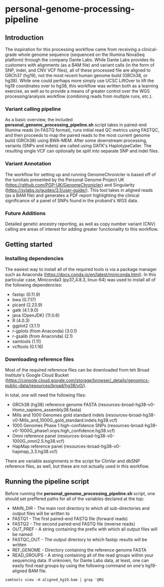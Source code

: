 # personal-genome-processing-pipeline
## Introduction
The inspiration for this processing workflow came from receiving a clinical-grade whole genome sequence (sequenced on the Illumina NovaSeq platform) through the company Dante Labs. While Dante Labs provides its customers with alignments (as a BAM file) and variant calls (in the form of SNP, indel, and CNV VCF files), all of these processed file are aligned to GRCh37 (hg19), not the most recent human genome build (GRCh38, or hg38). While one could perhaps more simply use UCSC LiftOver to lift the hg19 coordinates over to hg38, this workflow was written both as a learning exercise, as well as to provide a means of greater control over the WGS processing/analysis workflow (combining reads from multiple runs, etc.).

### Variant calling pipeline
As a basic overview, the included **personal_genome_processing_pipeline.sh** script takes in paired-end Illumina reads (in FASTQ format), runs intiial read QC metrics using FASTQC, and then proceeds to map the paired reads to the most current genome build (GRCh38) using BWA-MEM. After some downstream processing, variants (SNPs and indels) are called using GATK's HaplotypeCaller. The resulting single VCF can optionally be split into separate SNP and indel files.

### Variant Annotation
The workflow for setting up and running GenomeChronicler is based off of the turotials presented by the Personal Genome Project UK (https://github.com/PGP-UK/GenomeChronicler) and Singularity (https://sylabs.io/guides/3.1/user-guide/). This tool takes in aligned reads (as a BAM file) and generates a PDF report highlighting the clinical significance of a panel of SNPs found in the proband's WGS data.

### Future Additions
Detailed genetic ancestry reporting, as well as copy number variant (CNV) calling are areas of interest for adding greater functionality to this workflow.

## Getting started
### Installing dependencies
The easiest way to install all of the required tools is via a package manager such as Anaconda (https://docs.conda.io/en/latest/miniconda.html). In this particular case, Miniconda3 (py37_4.8.3, linux-64) was used to install all of the following dependencies:

* fastqc (0.11.9)
* bwa (0.7.17)
* picard (2.23.9)
* gatk (4.1.9.0)
* java (OpenJDK) (11.0.6)
* R (4.0.3)
* ggplot2 (3.1.1)
* r-gplots (from Anaconda) (3.0.1)
* r-gsalib (from Anaconda) (2.1)
* samtools (1.11)
* vcftools (0.1.16)

### Downloading reference files
Most of the required reference files can be downloaded from teh Broad Institute's Google Cloud Bucket (https://console.cloud.google.com/storage/browser/_details/genomics-public-data/resources/broad/hg38/v0/).

In total, one will need the following files:
* GRCh38 (hg38) reference genome FASTA (resources-broad-hg38-v0-Homo_sapiens_assembly38.fasta)
* Mills and 1000 Genomes gold standard indels (resources-broad-hg38-v0-Mills_and_1000G_gold_standard.indels.hg38.vcf)
* 1000 Genomes Phase 1 high-confidence SNPs (resources-broad-hg38-v0-1000G_phase1.snps.high_confidence.hg38.vcf)
* Omni reference panel (resources-broad-hg38-v0-1000G_omni2.5.hg38.vcf)
* HapMap reference panel (resources-broad-hg38-v0-hapmap_3.3.hg38.vcf)

There are variable assignments in the script for ClinVar and dbSNP reference files, as well, but these are not actually used in this workflow.

## Running the pipeline script
Before running the **personal_genome_processing_pipeline.sh** script, one should set preffered paths for all of the variables declared at the top:

* MAIN_DIR - The main root directory to which all sub-directories and output files will be written to
* FASTQ1 - The first paired-end FASTQ file (forward reads)
* FASTQ2 - The second paired-end FASTQ file (reverse reads)
* OUT_PREF - A string containing the prefix with which all output files will be named
* FASTQC_OUT - The output directory to which fastqc results will be written
* REF_GENOME - Directory containing the reference genome FASTA
* READ_GROUPS - A string containing all of the read groups within your sequencing data. If unknown, for Dante Labs data, at least, one can easily find read groups by using the following command on one's hg19-aligned BAM file.

```
samtools view -H aligned_hg19.bam | grep '@RG
```
